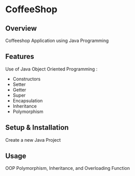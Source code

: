 # CoffeeShop

## Overview
Coffeeshop Application using Java Programming

## Features
Use of Java Object Oriented Programming :
- Constructors
- Setter
- Getter
- Super
- Encapsulation
- Inheritance
- Polymorphism


## Setup & Installation 
Create a new Java Project

## Usage
OOP Polymorphism, Inheritance, and Overloading Function

